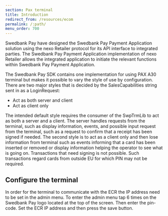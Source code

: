 ```yaml
---
section: Pax terminal
title: Introduction
redirect_from: /resources/ecom
permalink: /:path/
menu_order: 700
---
```


Swedbank Pay have designed the Swedbank Pay Payment Application solution using
the nexo Retailer protocol for its API interface to integrated parties. The
Swedbank Pay Payment Application implementation of nexo Retailer allows the
integrated application to initiate the relevant functions within Swedbank Pay
Payment Application.

The Swedbank Pay SDK contains one implementation for using PAX A30 terminal but
makes it possible to vary the style of use by configuration. There are two major
styles that is decided by the SalesCapabilities string sent in as a LoginRequest:

- Act as both server and client
- Act as client only

The intended default style requires the consumer of the SwpTrmLib to act as both
a server and a client. The server handles requests from the terminal, such as
display information, events, and possible input request from the terminal, such
as a request to confirm that a receipt has been signed if needed. The second
style is to act as a client only and then lose information from terminal such
as events informing that a card has been inserted or removed or display information
helping the operator to see what is going on. Transactions that need signing is
not possible. Such transactions regard cards from outside EU for which PIN may
not be required.

## Configure the terminal

In order for the terminal to communicate with the ECR the IP address need to be
set in the admin menu. To enter the admin menu tap 6 times on the Swedbank Pay
logo located at the top of the screen. Then enter the pin-code. Set the ECR IP
address and then press the save button.
